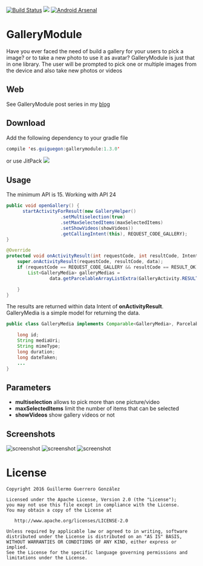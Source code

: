 [![Build Status](https://travis-ci.org/guiguegon/GalleryModule.svg?branch=master)](https://travis-ci.org/guiguegon/GalleryModule)
[![](https://jitpack.io/v/guiguegon/GalleryModule.svg)](https://jitpack.io/#guiguegon/GalleryModule)
[![Android Arsenal](https://img.shields.io/badge/Android%20Arsenal-GalleryModule-green.svg?style=true)](https://android-arsenal.com/details/1/4382)

# GalleryModule
Have you ever faced the need of build a gallery for your users to pick a image? or to take a new photo to use it as avatar? GalleryModule
is just that in one library. The user will be prompted to pick one or multiple images from the device and also take new photos or videos

## Web
See GalleryModule post series in my [blog](http://guiguegon.es/blog/)

## Download
Add the following dependency to your gradle file
```java
compile 'es.guiguegon:gallerymodule:1.3.0'
```

or use JitPack [![](https://jitpack.io/v/guiguegon/GalleryModule.svg)](https://jitpack.io/#guiguegon/GalleryModule)

## Usage
The minimum API is 15. Working with API 24

```java
public void openGallery() {
      startActivityForResult(new GalleryHelper()
                    .setMultiselection(true)
                    .setMaxSelectedItems(maxSelectedItems)
                    .setShowVideos(showVideos))
                    .getCallingIntent(this), REQUEST_CODE_GALLERY);
}

@Override
protected void onActivityResult(int requestCode, int resultCode, Intent data) {
    super.onActivityResult(requestCode, resultCode, data);
    if (requestCode == REQUEST_CODE_GALLERY && resultCode == RESULT_OK) {
        List<GalleryMedia> galleryMedias =
                data.getParcelableArrayListExtra(GalleryActivity.RESULT_GALLERY_MEDIA_LIST);

    }
}
```

The results are returned within data Intent of **onActivityResult**. GalleryMedia is a simple model for returning the data.

```java
public class GalleryMedia implements Comparable<GalleryMedia>, Parcelable {

    long id;
    String mediaUri;
    String mimeType;
    long duration;
    long dateTaken;
    ...
}
```

## Parameters

+ **multiselection** allows to pick more than one picture/video
+ **maxSelectedItems** limit the number of items that can be selected
+ **showVideos** show gallery videos or not

## Screenshots

![screenshot](screenshots/gallery.png)
![screenshot](screenshots/gallery_multiselection.png)
![screenshot](screenshots/take_photo.png)

License
=======

    Copyright 2016 Guillermo Guerrero González

    Licensed under the Apache License, Version 2.0 (the "License");
    you may not use this file except in compliance with the License.
    You may obtain a copy of the License at

       http://www.apache.org/licenses/LICENSE-2.0

    Unless required by applicable law or agreed to in writing, software
    distributed under the License is distributed on an "AS IS" BASIS,
    WITHOUT WARRANTIES OR CONDITIONS OF ANY KIND, either express or implied.
    See the License for the specific language governing permissions and
    limitations under the License.

